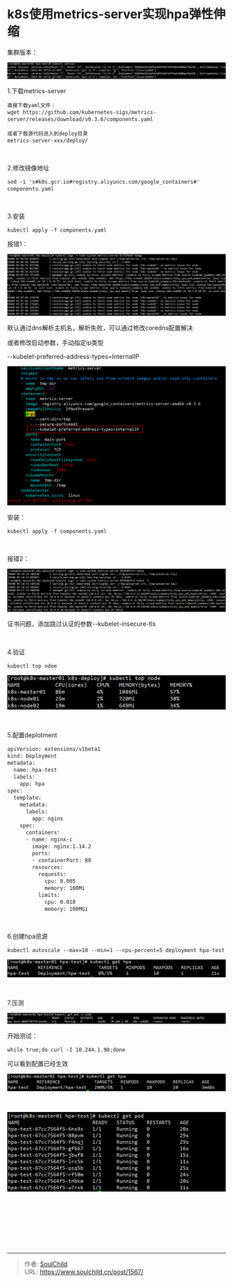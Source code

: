 # k8s使用metrics-server实现hpa弹性伸缩

<!--more-->
集群版本：

<img src="images/835fa4bac9d12acf6b01e5f19935ee64.png" />

1.下载metrics-server
<pre class="pure-highlightjs"><code class="bash">直接下载yaml文件：
wget https://github.com/kubernetes-sigs/metrics-server/releases/download/v0.3.6/components.yaml

或者下载源代码进入到deploy目录
metrics-server-xxx/deploy/</code></pre>
&nbsp;

2.修改镜像地址
<pre class="pure-highlightjs"><code class="bash">sed -i 's#k8s.gcr.io#registry.aliyuncs.com/google_containers#' components.yaml</code></pre>
&nbsp;

3.安装
<pre class="pure-highlightjs"><code class="bash">kubectl apply -f components.yaml</code></pre>
报错1：

<img src="images/aec1f6b47807d0999dc88714edbe5958.png" />

默认通过dns解析主机名，解析失败，可以通过修改coredns配置解决

或者修改启动参数，手动指定ip类型

--kubelet-preferred-address-types=InternalIP

<img src="images/d44be1b3af01674abe8b5d6e070ba0d6.png" />

安装：
<pre class="pure-highlightjs"><code class="bash">kubectl apply -f components.yaml</code></pre>
&nbsp;

报错2：

<img src="images/9e522a1bd48968663fe57e023b8a10ae.png" />

证书问题，添加跳过认证的参数--kubelet-insecure-tls

&nbsp;

4.验证
<pre class="pure-highlightjs"><code class="bash">kubectl top ndoe</code></pre>
<img src="images/5914eedcda114db1e358dadc723ca526.png" />

&nbsp;

5.配置deplotment
<pre class="pure-highlightjs"><code class="null">apiVersion: extensions/v1beta1
kind: Deployment
metadata:
  name: hpa-test
  labels:
    app: hpa
spec:
  template:
    metadata:
      labels:
        app: nginx
    spec:
      containers:
      - name: nginx-c
        image: nginx:1.14.2
        ports:
        - containerPort: 80
        resources:
          requests:
            cpu: 0.005
            memory: 100Mi
          limits:
            cpu: 0.010
            memory: 100MGi</code></pre>
&nbsp;

6.创建hpa资源
<pre class="pure-highlightjs"><code class="bash">kubectl autoscale --max=10 --min=1 --cpu-percent=5 deployment hpa-test</code></pre>
<img src="images/1cc8be7fce0adff30faa42a312bbeb4f.png" />

&nbsp;

7.压测

<img src="images/42df87f29e2578f235f118f19305d1bb.png" />

开始测试：
<pre class="pure-highlightjs"><code class="bash">while true;do curl -I 10.244.1.90;done</code></pre>
可以看到配置已经生效

<img src="images/6af865c76f6ae20532363d68b679e9e6.png" />

&nbsp;

<img src="images/bfa09ec578ac8f185da2a782686928e4.png" />

&nbsp;

&nbsp;

&nbsp;

&nbsp;


---

> 作者: [SoulChild](https://www.soulchild.cn)  
> URL: https://www.soulchild.cn/post/1567/  

